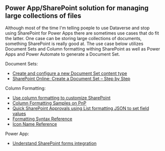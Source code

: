 ## Power App/SharePoint solution for managing large collections of files

Although most of the time I'm telling poeple to use Dataverse and stop using SharePoint for Power Apps there are sometimes use cases that do fit the latter.  One case can be storing large collections of documents, something SharePoint is really good at.  The use case below utilizes Document Sets and Column formatting withing SharePoint as well as Power Apps and Power Automate to generate a Document Set.

Document Sets: 
- [Create and configure a new Document Set content type](https://support.microsoft.com/en-us/office/create-and-configure-a-new-document-set-content-type-9db6d6dc-c23a-4dcd-a359-3e4bbbc47fc1)
- [SharePoint Online: Create a Document Set – Step by Step](https://www.sharepointdiary.com/2018/08/create-document-set-in-sharepoint-online-step-by-step.html)

Column Formatting:
- [Use column formatting to customize SharePoint](https://docs.microsoft.com/en-us/sharepoint/dev/declarative-customization/column-formatting)
- [Column Formatting Samples on PnP](https://github.com/pnp/List-Formatting/tree/108f5bb2f256fd15a2e6e620e7f2626e05652323/column-samples)
- [Quick SharePoint Approvals using List formatting JSON to set field values](https://techcommunity.microsoft.com/t5/microsoft-365-pnp-blog/quick-sharepoint-approvals-using-list-formatting-json-to-set/ba-p/2984496)
- [Formatting Syntax Reference](https://docs.microsoft.com/en-us/sharepoint/dev/declarative-customization/formatting-syntax-reference)
- [Icon Name Reference](https://docs.microsoft.com/en-us/javascript/api/icons/iconnames?view=office-ui-fabric-react-latest)

Power App:
- [Understand SharePoint forms integration](https://docs.microsoft.com/en-us/power-apps/maker/canvas-apps/sharepoint-form-integration)
